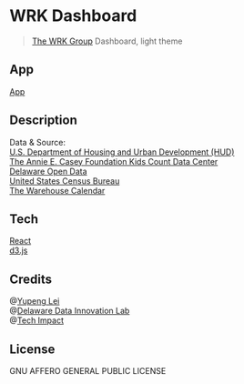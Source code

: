 # WRK Dashboard 
> [The WRK Group](https://wrkgroup.org/) Dashboard, light theme

##  App
[App](https://yupenglei.github.io/wrk-dashboard-light/)

##  Description  
Data & Source:        
[U.S. Department of Housing and Urban Development (HUD)](https://www.hud.gov/)    
[The Annie E. Casey Foundation Kids Count Data Center](https://datacenter.kidscount.org/)   
[Delaware Open Data](https://data.delaware.gov/)   
[United States Census Bureau](https://www.census.gov/)   
[The Warehouse Calendar](https://teenwarehouse.org/calendar/)   

##  Tech
[React](https://reactjs.org/)  
[d3.js](https://d3js.org/)

##  Credits 
@[Yupeng Lei](https://github.com/YupengLei)  
@[Delaware Data Innovation Lab](https://ddil.ai/)  
@[Tech Impact](https://techimpact.org/)

##  License  
GNU AFFERO GENERAL PUBLIC LICENSE
